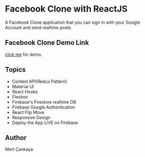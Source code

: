 # Facebook Clone with ReactJS
A Facebook Clone application that you can sign in with your Google Account and send realtime posts.

## Facebook Clone Demo Link
<a href="https://facebook-6c852.firebaseapp.com/">click me</a> for demo.


## Topics
+ Context API(Redux Pattern)
+ Material UI
+ React Hooks
+ Flexbox
+ Firebase's Firestore realtime DB
+ Firebase Google Authentication
+ React Flip Move
+ Responsive Design 
+ Deploy the App LIVE on Firebase

## Author
Mert Çankaya




